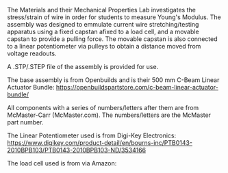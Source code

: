 The Materials and their Mechanical Properties Lab investigates the stress/strain of wire in order for students to measure
Young's Modulus. The assembly was designed to emmulate current wire stretching/testing apparatus using a fixed capstan afixed to a load
cell, and a movable capstan to provide a pulling force. The movable capstan is also connected to a linear potentiometer via pulleys to 
obtain a distance moved from voltage readouts. 

A .STP/.STEP file of the assembly is provided for use.

The base assembly is from Openbuilds and is their 500 mm C-Beam Linear Actuator Bundle:
https://openbuildspartstore.com/c-beam-linear-actuator-bundle/

All components with a series of numbers/letters after them are from McMaster-Carr (McMaster.com). The numbers/letters are the McMaster
part number.

The Linear Potentiometer used is from Digi-Key Electronics:
https://www.digikey.com/product-detail/en/bourns-inc/PTB0143-2010BPB103/PTB0143-2010BPB103-ND/3534166

The load cell used is from  via Amazon:
